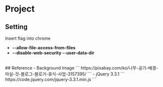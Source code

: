 # Project  
## Setting  
Insert flag into chrome  
- **--allow-file-access-from-files**  
- **--disable-web-security --user-data-dir**   
<br>
## Reference  
- Background Image  
```
https://pixabay.com/ko/나무-공기-배경-마실-것-블로그-블로거-휴식-사업-3157395/
```
- jQuery 3.3.1  
```
https://code.jquery.com/jquery-3.3.1.min.js
```